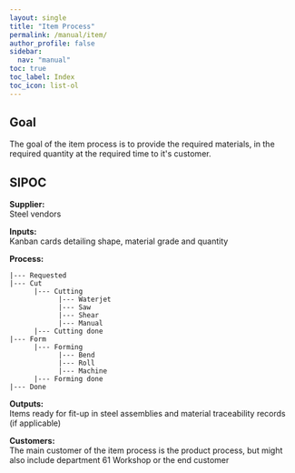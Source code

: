 ```yaml
---
layout: single
title: "Item Process"
permalink: /manual/item/
author_profile: false
sidebar:
  nav: "manual"
toc: true
toc_label: Index
toc_icon: list-ol
---
```

## Goal
The goal of the item process is to provide the required materials, in the required quantity at the required time to it's customer.

## SIPOC
**Supplier:**  
Steel vendors

**Inputs:**  
Kanban cards detailing shape, material grade and quantity

**Process:**

```
|--- Requested
|--- Cut
      |--- Cutting
            |--- Waterjet
            |--- Saw
            |--- Shear
            |--- Manual
      |--- Cutting done
|--- Form
      |--- Forming
            |--- Bend
            |--- Roll
            |--- Machine
      |--- Forming done
|--- Done
```

**Outputs:**  
Items ready for fit-up in steel assemblies and material traceability records (if applicable)

**Customers:**  
The main customer of the item process is the product process, but might also include department 61 Workshop or the end customer
